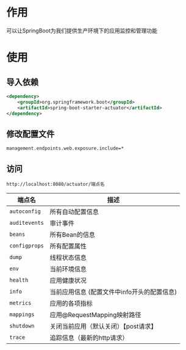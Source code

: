 # 作用

可以让SpringBoot为我们提供生产环境下的应用监控和管理功能

# 使用

## 导入依赖

```xml
<dependency>
    <groupId>org.springframework.boot</groupId>
    <artifactId>spring-boot-starter-actuator</artifactId>
</dependency>
```

## 修改配置文件

```properties
management.endpoints.web.exposure.include=*
```

## 访问

```http
http://localhost:8080/actuator/端点名
```

| **端点名**    | **描述**                                    |
| ------------- | ------------------------------------------- |
| `autoconfig`  | 所有自动配置信息                            |
| `auditevents` | 审计事件                                    |
| `beans`       | 所有Bean的信息                              |
| `configprops` | 所有配置属性                                |
| `dump`        | 线程状态信息                                |
| `env`         | 当前环境信息                                |
| `health`      | 应用健康状况                                |
| `info`        | 当前应用信息 (配置文件中info开头的配置信息) |
| `metrics`     | 应用的各项指标                              |
| `mappings`    | 应用@RequestMapping映射路径                 |
| `shutdown`    | 关闭当前应用（默认关闭）【post请求】        |
| `trace`       | 追踪信息（最新的http请求）                  |



